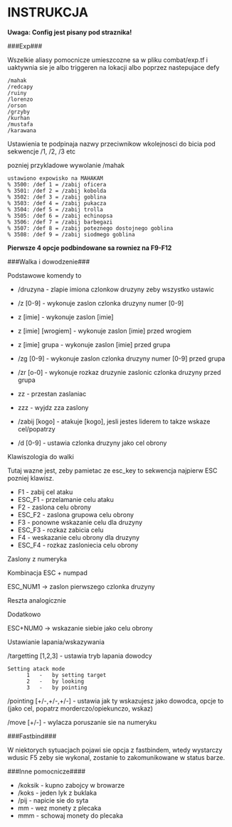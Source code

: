 INSTRUKCJA
==========

**Uwaga: Config jest pisany pod straznika!**

###Exp###

Wszelkie aliasy pomocnicze umieszcozne sa w pliku combat/exp.tf i uaktywnia sie je albo triggeren na lokacji albo poprzez nastepujace defy

```
/mahak
/redcapy
/ruiny 
/lorenzo
/orson
/grzyby
/kurhan
/mustafa
/karawana
```

Ustawienia te podpinaja nazwy przeciwnikow  wkolejnosci do bicia pod sekwencje /1, /2, /3 etc

pozniej przykladowe wywolanie /mahak

```
ustawiono expowisko na MAHAKAM
% 3500: /def 1 = /zabij oficera
% 3501: /def 2 = /zabij kobolda
% 3502: /def 3 = /zabij goblina
% 3503: /def 4 = /zabij pukacza
% 3504: /def 5 = /zabij trolla
% 3505: /def 6 = /zabij echinopsa
% 3506: /def 7 = /zabij barbegazi
% 3507: /def 8 = /zabij poteznego dostojnego goblina
% 3508: /def 9 = /zabij siodmego goblina
```

**Pierwsze 4 opcje podbindowane sa rowniez na F9-F12**

###Walka i dowodzenie###

Podstawowe komendy to

- /druzyna - zlapie imiona czlonkow druzyny zeby wszystko ustawic
 
- /z [0-9] - wykonuje zaslon czlonka druzyny numer [0-9]
- z [imie] - wykonuje zaslon [imie]
- z [imie] [wrogiem] - wykonuje zaslon [imie] przed wrogiem
- z [imie] grupa - wykonuje zaslon [imie] przed grupa
- /zg [0-9] - wykonuje zaslon czlonka druzyny numer [0-9] przed grupa
- /zr [o-0] - wykonuje rozkaz druzynie zaslonic czlonka druzyny przed grupa
- zz - przestan zaslaniac
- zzz - wyjdz zza zaslony

- /zabij [kogo] - atakuje [kogo], jesli jestes liderem to takze wskaze cel/popatrzy

- /d [0-9] - ustawia czlonka druzyny jako cel obrony

Klawiszologia do walki

Tutaj wazne jest, zeby pamietac ze esc_key to sekwencja najpierw ESC pozniej klawisz.

- F1 - zabij cel ataku
- ESC_F1 - przelamanie celu ataku
- F2 - zaslona celu obrony
- ESC_F2 - zaslona grupowa celu obrony
- F3 - ponowne wskazanie celu dla druzyny
- ESC_F3 - rozkaz zabicia celu
- F4 - weskazanie celu obrony dla druzyny
- ESC_F4 - rozkaz zasloniecia celu obrony

Zaslony z numeryka

Kombinacja ESC + numpad

ESC_NUM1 -> zaslon pierwszego czlonka druzyny

Reszta analogicznie

Dodatkowo

ESC+NUM0 -> wskazanie siebie jako celu obrony

Ustawianie lapania/wskazywania

/targetting [1,2,3] - ustawia tryb lapania dowodcy

```
Setting atack mode
      1   -   by setting target
      2   -   by looking
      3   -   by pointing
```

/pointing [+/-,+/-,+/-] - ustawia jak ty wskazujesz jako dowodca, opcje to (jako cel, popatrz morderczo/opiekunczo, wskaz)

/move [+/-] - wylacza poruszanie sie na numeryku

###Fastbind###

W niektorych sytuacjach pojawi sie opcja z fastbindem, wtedy wystarczy wdusic F5 zeby sie wykonal, zostanie to zakomunikowane w status barze.

###Inne pomocnicze####

- /koksik - kupno zabojcy w browarze
- /koks - jeden lyk z buklaka
- /pij - napicie sie do syta
- mm - wez monety z plecaka
- mmm - schowaj monety do plecaka
